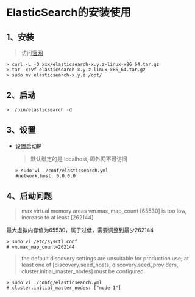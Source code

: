 # ElasticSearch的安装使用

## 1、安装

> 访问<a href=' https://www.elastic.co/guide/en/elasticsearch/reference/current/index.html'>官网</a>

```shell
> curl -L -O xxx/elasticsearch-x.y.z-linux-x86_64.tar.gz
> tar -xzvf elasticsearch-x.y.z-linux-x86_64.tar.gz
> sudo mv elasticsearch-x.y.z /opt/
```



## 2、启动

```shell
> ./bin/elasticsearch -d
```



## 3、设置

- 设置启动IP

  > 默认绑定的是 localhost, 即外网不可访问

  ```shell
  > sudo vi ./conf/elasticsearch.yml
  #network.host: 0.0.0.0
  ```

  



## 4、启动问题

>  max virtual memory areas vm.max_map_count [65530] is too low, increase to at least [262144]

最大虚拟内存值为65530，属于过低，需要调整到最少262144

```shell
> sudo vi /etc/sysctl.conf
# vm.max_map_count=262144
```



> the default discovery settings are unsuitable for production use; at least one of [discovery.seed_hosts, discovery.seed_providers, cluster.initial_master_nodes] must be configured

```shell
> sudo vi ./confg/elasticsearch.yml
# cluster.initial_master_nodes: ["node-1"]
```

